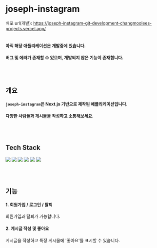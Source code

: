 # joseph-instagram

배포 url(개발): https://joseph-instagram-git-development-changmoolees-projects.vercel.app/
<br><br>

#### 아직 해당 애플리케이션은 개발중에 있습니다.

#### 버그 및 에러가 존재할 수 있으며, 개발되지 않은 기능이 존재합니다.

<br><br>

## 개요

#### `joseph-instagram`은 Next.js 기반으로 제작된 애플리케이션입니다.<br>

#### 다양한 사람들과 게시물을 작성하고 소통해보세요.

<br><br>

## Tech Stack

<img src="https://img.shields.io/badge/TypeScript-3178C6?style=flat-square&logo=TypeScript&logoColor=white"/></a>
<img src="https://img.shields.io/badge/Next.js-111111?style=flat-square&logo=Next.js&logoColor=white"/></a>
<img src="https://img.shields.io/badge/SWR-111111?style=flat-square&logo=SWR&logoColor=white"/></a>
<img src="https://img.shields.io/badge/Tailwind CSS-0DA5E9?style=flat-square&logo=Tailwind CSS&logoColor=white"/></a>
<img src="https://img.shields.io/badge/Node.js-417E37?style=flat-square&logo=Node.js&logoColor=white"/></a>
<img src="https://img.shields.io/badge/MongoDB-02EC64?style=flat-square&logo=MongoDB&logoColor=white"/></a>

<br><br>

## 기능

#### 1. 회원가입 / 로그인 / 탈퇴

회원가입과 탈퇴가 가능합니다.

#### 2. 게시글 작성 및 좋아요

게시글을 작성하고 특정 게시물에 '좋아요'를 표시할 수 있습니다.
<br><br>
